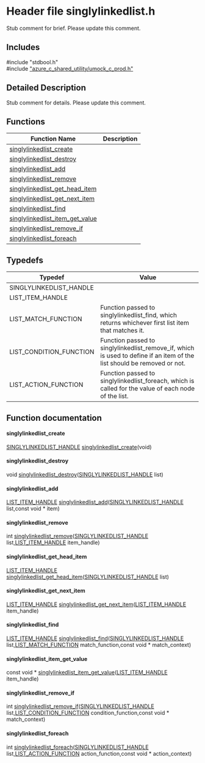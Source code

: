 # Header file singlylinkedlist.h 

Stub comment for brief. Please update this comment.

## Includes

\#include "stdbool.h"  
\#include ["azure_c_shared_utility/umock_c_prod.h"](iot-c-ref-umock-c-prod-h.md)  

## Detailed Description

Stub comment for details. Please update this comment.

## Functions

Function Name                  | Description                                
--------------------------------|---------------------------------------------
[singlylinkedlist_create](./iot-c-ref-singlylinkedlist-h/singlylinkedlist-create.md)            | 
[singlylinkedlist_destroy](./iot-c-ref-singlylinkedlist-h/singlylinkedlist-destroy.md)            | 
[singlylinkedlist_add](./iot-c-ref-singlylinkedlist-h/singlylinkedlist-add.md)            | 
[singlylinkedlist_remove](./iot-c-ref-singlylinkedlist-h/singlylinkedlist-remove.md)            | 
[singlylinkedlist_get_head_item](./iot-c-ref-singlylinkedlist-h/singlylinkedlist-get-head-item.md)            | 
[singlylinkedlist_get_next_item](./iot-c-ref-singlylinkedlist-h/singlylinkedlist-get-next-item.md)            | 
[singlylinkedlist_find](./iot-c-ref-singlylinkedlist-h/singlylinkedlist-find.md)            | 
[singlylinkedlist_item_get_value](./iot-c-ref-singlylinkedlist-h/singlylinkedlist-item-get-value.md)            | 
[singlylinkedlist_remove_if](./iot-c-ref-singlylinkedlist-h/singlylinkedlist-remove-if.md)            | 
[singlylinkedlist_foreach](./iot-c-ref-singlylinkedlist-h/singlylinkedlist-foreach.md)            | 

## Typedefs

Typedef                        | Value                                
--------------------------------|---------------------------------------------
SINGLYLINKEDLIST_HANDLE            | 
LIST_ITEM_HANDLE            | 
LIST_MATCH_FUNCTION            | Function passed to singlylinkedlist_find, which returns whichever first list item that matches it.
LIST_CONDITION_FUNCTION            | Function passed to singlylinkedlist_remove_if, which is used to define if an item of the list should be removed or not.
LIST_ACTION_FUNCTION            | Function passed to singlylinkedlist_foreach, which is called for the value of each node of the list.

## Function documentation

#### singlylinkedlist_create 
[SINGLYLINKEDLIST_HANDLE](#singlylinkedlist_8h_1a355ba061e4132f7817d6d1963d33382a) [singlylinkedlist_create](#singlylinkedlist_8h_1ab0c5ab1106ca4f392541c044fe8a1f13)(void)

#### singlylinkedlist_destroy 
void [singlylinkedlist_destroy](#singlylinkedlist_8h_1af882d0a8dedb9091e5e77df980e631ff)([SINGLYLINKEDLIST_HANDLE](#singlylinkedlist_8h_1a355ba061e4132f7817d6d1963d33382a) list)

#### singlylinkedlist_add 
[LIST_ITEM_HANDLE](#singlylinkedlist_8h_1ae362527c1f19954b3aecaa976f6c53ca) [singlylinkedlist_add](#singlylinkedlist_8h_1a42bf74145425439976828ec33f4642e9)([SINGLYLINKEDLIST_HANDLE](#singlylinkedlist_8h_1a355ba061e4132f7817d6d1963d33382a) list,const void * item)

#### singlylinkedlist_remove 
int [singlylinkedlist_remove](#singlylinkedlist_8h_1aa6b1f1e802077b4146bf2a00069539aa)([SINGLYLINKEDLIST_HANDLE](#singlylinkedlist_8h_1a355ba061e4132f7817d6d1963d33382a) list,[LIST_ITEM_HANDLE](#singlylinkedlist_8h_1ae362527c1f19954b3aecaa976f6c53ca) item_handle)

#### singlylinkedlist_get_head_item 
[LIST_ITEM_HANDLE](#singlylinkedlist_8h_1ae362527c1f19954b3aecaa976f6c53ca) [singlylinkedlist_get_head_item](#singlylinkedlist_8h_1a2557a2e240bd38a36a240a8386096507)([SINGLYLINKEDLIST_HANDLE](#singlylinkedlist_8h_1a355ba061e4132f7817d6d1963d33382a) list)

#### singlylinkedlist_get_next_item 
[LIST_ITEM_HANDLE](#singlylinkedlist_8h_1ae362527c1f19954b3aecaa976f6c53ca) [singlylinkedlist_get_next_item](#singlylinkedlist_8h_1a49c10339cc9944b7a7028c25b557f1ef)([LIST_ITEM_HANDLE](#singlylinkedlist_8h_1ae362527c1f19954b3aecaa976f6c53ca) item_handle)

#### singlylinkedlist_find 
[LIST_ITEM_HANDLE](#singlylinkedlist_8h_1ae362527c1f19954b3aecaa976f6c53ca) [singlylinkedlist_find](#singlylinkedlist_8h_1aa2298421f28b41698856027ee5b3eca2)([SINGLYLINKEDLIST_HANDLE](#singlylinkedlist_8h_1a355ba061e4132f7817d6d1963d33382a) list,[LIST_MATCH_FUNCTION](#singlylinkedlist_8h_1ac4ef8d3a98b441078368c9c67367e196) match_function,const void * match_context)

#### singlylinkedlist_item_get_value 
const void * [singlylinkedlist_item_get_value](#singlylinkedlist_8h_1ae1a394b3f989a78faa77ce2aa11e1c67)([LIST_ITEM_HANDLE](#singlylinkedlist_8h_1ae362527c1f19954b3aecaa976f6c53ca) item_handle)

#### singlylinkedlist_remove_if 
int [singlylinkedlist_remove_if](#singlylinkedlist_8h_1aaf7a647fe18bb2b27f88b75f0ba35f72)([SINGLYLINKEDLIST_HANDLE](#singlylinkedlist_8h_1a355ba061e4132f7817d6d1963d33382a) list,[LIST_CONDITION_FUNCTION](#singlylinkedlist_8h_1a49f50084658ac99a65bbd08a9dd6aa92) condition_function,const void * match_context)

#### singlylinkedlist_foreach 
int [singlylinkedlist_foreach](#singlylinkedlist_8h_1a808807add589fa522458d5a82f875de6)([SINGLYLINKEDLIST_HANDLE](#singlylinkedlist_8h_1a355ba061e4132f7817d6d1963d33382a) list,[LIST_ACTION_FUNCTION](#singlylinkedlist_8h_1ad849e7f533b60f38ce0f4dda3383cb7b) action_function,const void * action_context)

